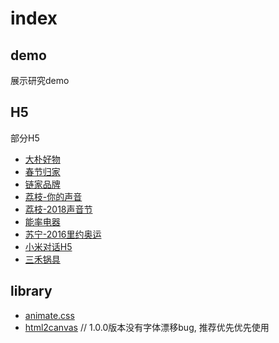 # index
## demo
展示研究demo

## H5
部分H5
- [大朴好物](https://test.linkroutes.com/h5/dapu/)
- [春节归家](https://test.linkroutes.com/h5/home)
- [链家品牌](https://test.linkroutes.com/h5/lianjia)
- [荔枝-你的声音](https://test.linkroutes.com/h5/lizhi-yourvoice)
- [荔枝-2018声音节](https://test.linkroutes.com/h5/lizhi2018-voicefes/home)
- [能率电器](https://test.linkroutes.com/h5/nenglv)
- [苏宁-2016里约奥运](https://test.linkroutes.com/h5/suning)
- [小米对话H5](https://test.linkroutes.com/h5/xiaomi)
- [三禾锅具](https://test.linkroutes.com/h5/sanhe)


## library
- [animate.css](https://test.linkroutes.com/lib/animate)
- [html2canvas](https://www.jsdelivr.com/package/npm/html2canvas) // 1.0.0版本没有字体漂移bug, 推荐优先优先使用